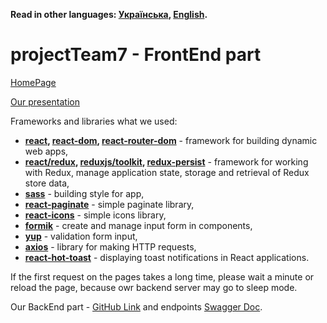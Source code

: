 **Read in other languages: [Українська](README.uk.md), [English](README.md).**

# projectTeam7 - FrontEnd part

[HomePage](https://DiBaranovska.github.io/projectTeam7/main)

[Our presentation](https://drive.google.com/file/d/17N4e67E93KYEsbelXF0qLjfHO6GQqbzM/view?usp=sharing)

Frameworks and libraries what we used:

- **<ins>react</ins>, <ins>react-dom</ins>, <ins>react-router-dom</ins>** -
  framework for building dynamic web apps,
- **<ins>react/redux</ins>, <ins>reduxjs/toolkit</ins>,
  <ins>redux-persist</ins>** - framework for working with Redux, manage
  application state, storage and retrieval of Redux store data,
- **<ins>sass</ins>** - building style for app,
- **<ins>react-paginate</ins>** - simple paginate library,
- **<ins>react-icons</ins>** - simple icons library,
- **<ins>formik</ins>** - create and manage input form in components,
- **<ins>yup</ins>** - validation form input,
- **<ins>axios</ins>** - library for making HTTP requests,
- **<ins>react-hot-toast</ins>** - displaying toast notifications in React
  applications.

If the first request on the pages takes a long time, please wait a minute or
reload the page, because owr backend server may go to sleep mode.

Our BackEnd part -
[GitHub Link](https://github.com/Aleks-corp/projectTeam7-backend) and endpoints
[Swagger Doc](https://projectteam7-backend.onrender.com/api-docs/).
